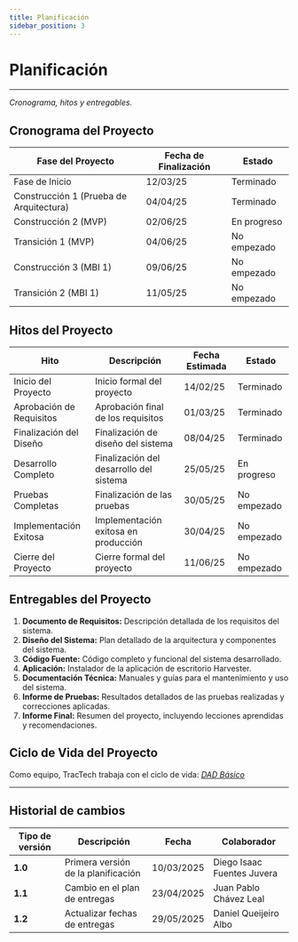 ```yaml
---
title: Planificación
sidebar_position: 3
---
```


# Planificación

---

_Cronograma, hitos y entregables._

## Cronograma del Proyecto

| Fase del Proyecto                       | Fecha de Finalización | Estado      |
| --------------------------------------- | --------------------- | ----------- |
| Fase de Inicio                          | 12/03/25              | Terminado   |
| Construcción 1 (Prueba de Arquitectura) | 04/04/25              | Terminado   |
| Construcción 2 (MVP)                    | 02/06/25              | En progreso |
| Transición 1 (MVP)                      | 04/06/25              | No empezado |
| Construcción 3 (MBI 1)                  | 09/06/25              | No empezado |
| Transición 2 (MBI 1)                    | 11/05/25              | No empezado |



## Hitos del Proyecto

| Hito                     | Descripción                             | Fecha Estimada | Estado      |
| ------------------------ | --------------------------------------- | -------------- | ----------- |
| Inicio del Proyecto      | Inicio formal del proyecto              | 14/02/25       | Terminado   |
| Aprobación de Requisitos | Aprobación final de los requisitos      | 01/03/25       | Terminado   |
| Finalización del Diseño  | Finalización de diseño del sistema      | 08/04/25       | Terminado   |
| Desarrollo Completo      | Finalización del desarrollo del sistema | 25/05/25       | En progreso |
| Pruebas Completas        | Finalización de las pruebas             | 30/05/25       | No empezado |
| Implementación Exitosa   | Implementación exitosa en producción    | 30/04/25       | No empezado |
| Cierre del Proyecto      | Cierre formal del proyecto              | 11/06/25       | No empezado |


## Entregables del Proyecto


1. **Documento de Requisitos:** Descripción detallada de los requisitos del sistema.
2. **Diseño del Sistema:** Plan detallado de la arquitectura y componentes del sistema.
3. **Código Fuente:** Código completo y funcional del sistema desarrollado.
4. **Aplicación:** Instalador de la aplicación de escritorio Harvester.
5. **Documentación Técnica:** Manuales y guías para el mantenimiento y uso del sistema.
6. **Informe de Pruebas:** Resultados detallados de las pruebas realizadas y correcciones aplicadas.
7. **Informe Final:** Resumen del proyecto, incluyendo lecciones aprendidas y recomendaciones.

## Ciclo de Vida del Proyecto
Como equipo, TracTech trabaja con el ciclo de vida: <u>_[DAD Básico  ](https://codeandco-wiki.netlify.app/docs/recursos/ciclo-de-vida/)_</u>

---

## Historial de cambios

| **Tipo de versión** | **Descripción**                    | **Fecha**  | **Colaborador**        |
|---------------------|------------------------------------| ---------- | ---------------------- |
| **1.0**             | Primera versión de la planificación        | 10/03/2025 | Diego Isaac Fuentes Juvera |
| **1.1**             | Cambio en el plan de entregas   | 23/04/2025  | Juan Pablo Chávez Leal|
| **1.2**             | Actualizar fechas de entregas   | 29/05/2025  | Daniel Queijeiro Albo |

